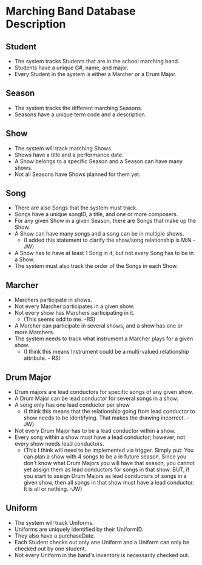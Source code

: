 # Marching Band Database Description

## Student
* The system tracks Students that are in the school marching band.
* Students have a unique G#, name, and major.
* Every Student in the system is either a Marcher or a Drum Major.

## Season
* The system tracks the different marching Seasons. 
* Seasons have a unique term code and a description. 

## Show
* The system will track marching Shows. 
* Shows have a title and a performance date.
* A Show belongs to a specific Season and a Season can have many shows.
* Not all Seasons have Shows planned for them yet.

## Song
* There are also Songs that the system must track. 
* Songs have a unique songID, a title, and one or more composers.
* For any given Show in a given Season, there are Songs that make up the Show. 
* A Show can have many songs and a song can be in multiple shows.
    - (I added this statement to clarify the show/song relationship is M:N -JW)
* A Show has to have at least 1 Song in it, but not every Song has to be in a Show.
* The system must also track the order of the Songs in each Show. 

## Marcher
* Marchers participate in shows. 
* Not every Marcher participates in a given show. 
* Not every show has Marchers participating in it.
    - (This seems odd to me. -RS)
* A Marcher can participate in several shows, and a show has one or more Marchers. 
* The system needs to track what instrument a Marcher plays for a given show.
    - (I think this means Instrument could be a multi-valued relationship attribute. - RS)

## Drum Major
* Drum majors are lead conductors for specific songs of any given show. 
* A Drum Major can be lead conductor for several songs in a show. 
* A song only has one lead conductor per show 
    - (I think this means that the relationship going from lead conductor to show needs to be identifying. That makes the drawing incorrect. -JW)
* Not every Drum Major has to be a lead conductor within a show.
* Every song within a show must have a lead conductor; however, not every show needs lead conductors. 
    - (This I think will need to be implemented via trigger. Simply put: You can plan a show with 4 songs to be a in future season. Since you don't know what Drum Majors you will have that season, you cannot yet assign them as lead conductors for songs in that show. BUT, if you start to assign Drum Majors as lead conductors of songs in a given show, then all songs in that show must have a lead conductor. It is all or nothing. -JW)

## Uniform
* The system will track Uniforms. 
* Uniforms are uniquely identified by their UniformID. 
* They also have a purchaseDate. 
* Each Student checks out only one Uniform and a Uniform can only be checked out by one student.
* Not every Uniform in the band's inventory is necessarily checked out.

